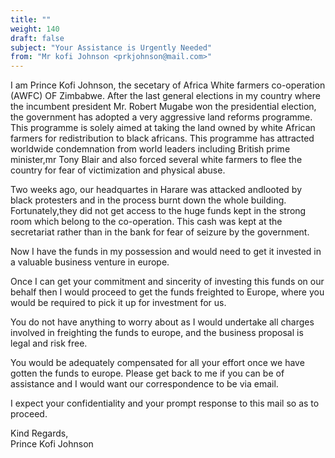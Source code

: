 ```yaml
---
title: ""
weight: 140
draft: false
subject: "Your Assistance is Urgently Needed"
from: "Mr kofi Johnson <prkjohnson@mail.com>"
---
```


I am Prince Kofi Johnson, the secetary of Africa White farmers
co-operation (AWFC) OF Zimbabwe. After the last general elections in my
country where the incumbent president Mr. Robert Mugabe won the
presidential election, the
government has adopted a very aggressive land reforms programme. This
programme is solely aimed at taking the land owned by white African
farmers for redistribution to black africans. This programme has
attracted worldwide
condemnation from world leaders including British prime minister,mr
Tony Blair and also forced several white farmers to flee the country
for fear of victimization and physical abuse.

Two weeks ago, our headquartes in Harare was attacked andlooted by
black protesters and in the process burnt down the whole building.
Fortunately,they did not get access to the huge funds kept in the strong
room which belong to the co-operation. This cash was kept at the
secretariat rather than in the bank for fear of seizure by the government.

Now I have the funds in my possession and would need to get it
invested in a valuable business venture in europe.

Once I can get your commitment and sincerity of investing this funds
on our behalf then I would proceed to get the funds freighted to
Europe, where you would be required to pick it up for investment for us.

You do not have anything to worry about as I would undertake all
charges involved in freighting the funds to europe, and the business
proposal is legal and risk free.

You would be adequately compensated for all your effort once we have
gotten the funds to europe.
Please get back to me if you can be of assistance and I would want our
correspondence to be via email.

I expect your confidentiality and your prompt response to
this mail so as to proceed.

Kind Regards,  
Prince Kofi Johnson


